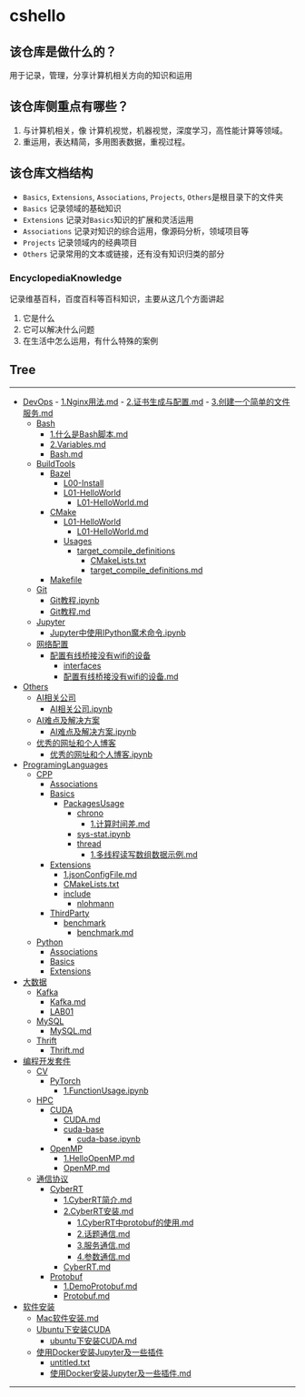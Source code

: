 
# cshello  
## 该仓库是做什么的？  
用于记录，管理，分享计算机相关方向的知识和运用  

## 该仓库侧重点有哪些？  

1. 与计算机相关，像 计算机视觉，机器视觉，深度学习，高性能计算等领域。
2. 重运用，表达精简，多用图表数据，重视过程。



## 该仓库文档结构
- `Basics`, `Extensions`, `Associations`, `Projects`, `Others`是根目录下的文件夹  
- `Basics` 记录领域的基础知识
- `Extensions` 记录对`Basics`知识的扩展和灵活运用
- `Associations` 记录对知识的综合运用，像源码分析，领域项目等
- `Projects` 记录领域内的经典项目
- `Others` 记录常用的文本或链接，还有没有知识归类的部分

### EncyclopediaKnowledge  
记录维基百科，百度百科等百科知识，主要从这几个方面讲起
1. 它是什么
2. 它可以解决什么问题
3. 在生活中怎么运用，有什么特殊的案例



## Tree
---  

 - [DevOps](DevOps)
         - [1.Nginx用法.md](DevOps/6.Web服务器/1.Nginx/1.Nginx用法/1.Nginx用法.md)
       - [2.证书生成与配置.md](DevOps/6.Web服务器/2.证书生成与配置/2.证书生成与配置.md)
       - [3.创建一个简单的文件服务.md](DevOps/6.Web服务器/3.创建一个简单的文件服务/3.创建一个简单的文件服务.md)
   - [Bash](DevOps/Bash)
       - [1.什么是Bash脚本.md](DevOps/Bash/1.什么是Bash脚本/1.什么是Bash脚本.md)
       - [2.Variables.md](DevOps/Bash/2.Variables/2.Variables.md)
     - [Bash.md](DevOps/Bash/Bash.md)
   - [BuildTools](DevOps/BuildTools)
     - [Bazel](DevOps/BuildTools/Bazel)
       - [L00-Install](DevOps/BuildTools/Bazel/L00-Install)
       - [L01-HelloWorld](DevOps/BuildTools/Bazel/L01-HelloWorld)
         - [L01-HelloWorld.md](DevOps/BuildTools/Bazel/L01-HelloWorld/L01-HelloWorld.md)
     - [CMake](DevOps/BuildTools/CMake)
       - [L01-HelloWorld](DevOps/BuildTools/CMake/L01-HelloWorld)
         - [L01-HelloWorld.md](DevOps/BuildTools/CMake/L01-HelloWorld/L01-HelloWorld.md)
       - [Usages](DevOps/BuildTools/CMake/Usages)
         - [target_compile_definitions](DevOps/BuildTools/CMake/Usages/target_compile_definitions)
           - [CMakeLists.txt](DevOps/BuildTools/CMake/Usages/target_compile_definitions/CMakeLists.txt)
           - [target_compile_definitions.md](DevOps/BuildTools/CMake/Usages/target_compile_definitions/target_compile_definitions.md)
     - [Makefile](DevOps/BuildTools/Makefile)
   - [Git](DevOps/Git)
     - [Git教程.ipynb](DevOps/Git/Git教程.ipynb)
     - [Git教程.md](DevOps/Git/Git教程.md)
   - [Jupyter](DevOps/Jupyter)
     - [Jupyter中使用IPython魔术命令.ipynb](DevOps/Jupyter/Jupyter中使用IPython魔术命令.ipynb)
   - [网络配置](DevOps/网络配置)
     - [配置有线桥接没有wifi的设备](DevOps/网络配置/配置有线桥接没有wifi的设备)
       - [interfaces](DevOps/网络配置/配置有线桥接没有wifi的设备/interfaces)
       - [配置有线桥接没有wifi的设备.md](DevOps/网络配置/配置有线桥接没有wifi的设备/配置有线桥接没有wifi的设备.md)
 - [Others](Others)
   - [AI相关公司](Others/AI相关公司)
     - [AI相关公司.ipynb](Others/AI相关公司/AI相关公司.ipynb)
   - [AI难点及解决方案](Others/AI难点及解决方案)
     - [AI难点及解决方案.ipynb](Others/AI难点及解决方案/AI难点及解决方案.ipynb)
   - [优秀的网址和个人博客](Others/优秀的网址和个人博客)
     - [优秀的网址和个人博客.ipynb](Others/优秀的网址和个人博客/优秀的网址和个人博客.ipynb)
 - [ProgramingLanguages](ProgramingLanguages)
   - [CPP](ProgramingLanguages/CPP)
     - [Associations](ProgramingLanguages/CPP/Associations)
     - [Basics](ProgramingLanguages/CPP/Basics)
       - [PackagesUsage](ProgramingLanguages/CPP/Basics/PackagesUsage)
         - [chrono](ProgramingLanguages/CPP/Basics/PackagesUsage/chrono)
             - [1.计算时间差.md](ProgramingLanguages/CPP/Basics/PackagesUsage/chrono/1.计算时间差/1.计算时间差.md)
         - [sys-stat.ipynb](ProgramingLanguages/CPP/Basics/PackagesUsage/sys-stat.ipynb)
         - [thread](ProgramingLanguages/CPP/Basics/PackagesUsage/thread)
             - [1.多线程读写数组数据示例.md](ProgramingLanguages/CPP/Basics/PackagesUsage/thread/1.多线程读写数组数据示例/1.多线程读写数组数据示例.md)
     - [Extensions](ProgramingLanguages/CPP/Extensions)
         - [1.jsonConfigFile.md](ProgramingLanguages/CPP/Extensions/1.jsonConfigFile/1.jsonConfigFile.md)
         - [CMakeLists.txt](ProgramingLanguages/CPP/Extensions/1.jsonConfigFile/CMakeLists.txt)
         - [include](ProgramingLanguages/CPP/Extensions/1.jsonConfigFile/include)
           - [nlohmann](ProgramingLanguages/CPP/Extensions/1.jsonConfigFile/include/nlohmann)
     - [ThirdParty](ProgramingLanguages/CPP/ThirdParty)
       - [benchmark](ProgramingLanguages/CPP/ThirdParty/benchmark)
         - [benchmark.md](ProgramingLanguages/CPP/ThirdParty/benchmark/benchmark.md)
   - [Python](ProgramingLanguages/Python)
     - [Associations](ProgramingLanguages/Python/Associations)
     - [Basics](ProgramingLanguages/Python/Basics)
     - [Extensions](ProgramingLanguages/Python/Extensions)
 - [大数据](大数据)
   - [Kafka](大数据/Kafka)
     - [Kafka.md](大数据/Kafka/Kafka.md)
     - [LAB01](大数据/Kafka/LAB01)
   - [MySQL](大数据/MySQL)
     - [MySQL.md](大数据/MySQL/MySQL.md)
   - [Thrift](大数据/Thrift)
     - [Thrift.md](大数据/Thrift/Thrift.md)
 - [编程开发套件](编程开发套件)
   - [CV](编程开发套件/CV)
     - [PyTorch](编程开发套件/CV/PyTorch)
         - [1.FunctionUsage.ipynb](编程开发套件/CV/PyTorch/1.FunctionUsage/1.FunctionUsage.ipynb)
   - [HPC](编程开发套件/HPC)
     - [CUDA](编程开发套件/HPC/CUDA)
       - [CUDA.md](编程开发套件/HPC/CUDA/CUDA.md)
       - [cuda-base](编程开发套件/HPC/CUDA/cuda-base)
         - [cuda-base.ipynb](编程开发套件/HPC/CUDA/cuda-base/cuda-base.ipynb)
     - [OpenMP](编程开发套件/HPC/OpenMP)
         - [1.HelloOpenMP.md](编程开发套件/HPC/OpenMP/1.HelloOpenMP/1.HelloOpenMP.md)
       - [OpenMP.md](编程开发套件/HPC/OpenMP/OpenMP.md)
   - [通信协议](编程开发套件/通信协议)
     - [CyberRT](编程开发套件/通信协议/CyberRT)
         - [1.CyberRT简介.md](编程开发套件/通信协议/CyberRT/1.CyberRT简介/1.CyberRT简介.md)
         - [2.CyberRT安装.md](编程开发套件/通信协议/CyberRT/2.CyberRT安装/2.CyberRT安装.md)
           - [1.CyberRT中protobuf的使用.md](编程开发套件/通信协议/CyberRT/3.CyberRT的通信机制/1.CyberRT中protobuf的使用/1.CyberRT中protobuf的使用.md)
           - [2.话题通信.md](编程开发套件/通信协议/CyberRT/3.CyberRT的通信机制/2.话题通信/2.话题通信.md)
           - [3.服务通信.md](编程开发套件/通信协议/CyberRT/3.CyberRT的通信机制/3.服务通信/3.服务通信.md)
           - [4.参数通信.md](编程开发套件/通信协议/CyberRT/3.CyberRT的通信机制/4.参数通信/4.参数通信.md)
       - [CyberRT.md](编程开发套件/通信协议/CyberRT/CyberRT.md)
     - [Protobuf](编程开发套件/通信协议/Protobuf)
         - [1.DemoProtobuf.md](编程开发套件/通信协议/Protobuf/1.DemoProtobuf/1.DemoProtobuf.md)
       - [Protobuf.md](编程开发套件/通信协议/Protobuf/Protobuf.md)
 - [软件安装](软件安装)
   - [Mac软件安装.md](软件安装/Mac软件安装.md)
   - [Ubuntu下安装CUDA](软件安装/Ubuntu下安装CUDA)
     - [ubuntu下安装CUDA.md](软件安装/Ubuntu下安装CUDA/ubuntu下安装CUDA.md)
   - [使用Docker安装Jupyter及一些插件](软件安装/使用Docker安装Jupyter及一些插件)
     - [untitled.txt](软件安装/使用Docker安装Jupyter及一些插件/untitled.txt)
     - [使用Docker安装Jupyter及一些插件.md](软件安装/使用Docker安装Jupyter及一些插件/使用Docker安装Jupyter及一些插件.md)

---
